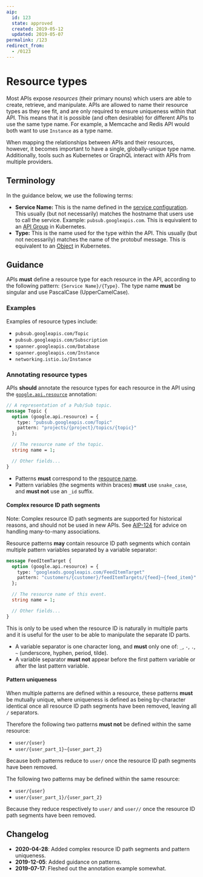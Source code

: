 ```yaml
---
aip:
  id: 123
  state: approved
  created: 2019-05-12
  updated: 2019-05-07
permalink: /123
redirect_from:
  - /0123
---
```


# Resource types

Most APIs expose _resources_ (their primary nouns) which users are able to
create, retrieve, and manipulate. APIs are allowed to name their resource types
as they see fit, and are only required to ensure uniqueness within that API.
This means that it is possible (and often desirable) for different APIs to use
the same type name. For example, a Memcache and Redis API would both want to
use `Instance` as a type name.

When mapping the relationships between APIs and their resources, however, it
becomes important to have a single, globally-unique type name. Additionally,
tools such as Kubernetes or GraphQL interact with APIs from multiple providers.

## Terminology

In the guidance below, we use the following terms:

- **Service Name:** This is the name defined in the [service configuration][].
  This usually (but not necessarily) matches the hostname that users use to
  call the service. Example: `pubsub.googleapis.com`. This is equivalent to an
  [API Group][] in Kubernetes.
- **Type:** This is the name used for the type within the API. This usually
  (but not necessarily) matches the name of the protobuf message. This is
  equivalent to an [Object][] in Kubernetes.

## Guidance

APIs **must** define a resource type for each resource in the API, according to
the following pattern: `{Service Name}/{Type}`. The type name **must** be
singular and use PascalCase (UpperCamelCase).

### Examples

Examples of resource types include:

- `pubsub.googleapis.com/Topic`
- `pubsub.googleapis.com/Subscription`
- `spanner.googleapis.com/Database`
- `spanner.googleapis.com/Instance`
- `networking.istio.io/Instance`

### Annotating resource types

APIs **should** annotate the resource types for each resource in the API using
the [`google.api.resource`][resource] annotation:

```proto
// A representation of a Pub/Sub topic.
message Topic {
  option (google.api.resource) = {
    type: "pubsub.googleapis.com/Topic"
    pattern: "projects/{project}/topics/{topic}"
  };

  // The resource name of the topic.
  string name = 1;

  // Other fields...
}
```

- Patterns **must** correspond to the [resource name][aip-122].
- Pattern variables (the segments within braces) **must** use `snake_case`, and
  **must not** use an `_id` suffix.

#### Complex resource ID path segments

Note: Complex resource ID path segments are supported for historical reasons,
and should not be used in new APIs. See [AIP-124][] for advice on handling
many-to-many associations.

Resource patterns **may** contain resource ID path segments which contain
multiple pattern variables separated by a variable separator:

```proto
message FeedItemTarget {
  option (google.api.resource) = {
    type: "googleads.googleapis.com/FeedItemTarget"
    pattern: "customers/{customer}/feedItemTargets/{feed}~{feed_item}"
  };

  // The resource name of this event.
  string name = 1;

  // Other fields...
}
```

This is only to be used when the resource ID is naturally in multiple parts and
it is useful for the user to be able to manipulate the separate ID parts.

- A variable separator is one character long, and **must** only one of: `_`,
`-`, `.`, `~` (underscore, hyphen, period, tilde).
- A variable separator **must not** appear before the first pattern variable
or after the last pattern variable.

#### Pattern uniqueness

When multiple patterns are defined within a resource, these patterns **must**
be mutually unique, where uniqueness is defined as being by-character identical
once all resource ID path segments have been removed, leaving all `/`
separators.

Therefore the following two patterns **must not** be defined within the same
resource:

- `user/{user}`
- `user/{user_part_1}~{user_part_2}`

Because both patterns reduce to `user/` once the resource ID path segments have
been removed.

The following two patterns may be defined within the same resource:

- `user/{user}`
- `user/{user_part_1}/{user_part_2}`

Because they reduce respectively to `user/` and `user//` once the resource ID
path segments have been removed.

<!-- prettier-ignore-start -->
[aip-122]: ./0122.md
[aip-124]: ./0124.md
[API Group]: https://kubernetes.io/docs/concepts/overview/kubernetes-api/#api-groups
[Object]: https://github.com/kubernetes/community/blob/master/contributors/devel/sig-architecture/api-conventions.md#types-kinds
[resource]: https://github.com/googleapis/api-common-protos/blob/master/google/api/resource.proto
[service configuration]: https://github.com/googleapis/api-common-protos/blob/master/google/api/service.proto
<!-- prettier-ignore-end -->

## Changelog

- **2020-04-28**: Added complex resource ID path segments and pattern
uniqueness.
- **2019-12-05**: Added guidance on patterns.
- **2019-07-17**: Fleshed out the annotation example somewhat.
